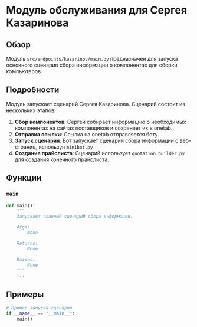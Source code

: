 # Модуль обслуживания для Сергея Казаринова

## Обзор

Модуль `src/endpoints/kazarinov/main.py`  предназначен для запуска основного сценария сбора информации о компонентах для сборки компьютеров. 

## Подробности

Модуль запускает сценарий Сергея Казаринова. Сценарий состоит из нескольких этапов:

1. **Сбор компонентов**: Сергей собирает информацию о необходимых компонентах на сайтах поставщиков и сохраняет их в onetab.
2. **Отправка ссылки**: Ссылка на onetab отправляется боту.
3. **Запуск сценария**: Бот запускает сценарий сбора информации с веб-страниц, используя `minibot.py`
4. **Создание прайслиста**: Сценарий использует `quotation_builder.py` для создания конечного прайслиста.

##  Функции

### `main`

```python
def main():
    """ 
    Запускает главный сценарий сбора информации.

    Args:
        None

    Returns:
        None

    Raises:
        None
    """
    ...
```

## Примеры

```python
# Пример запуска сценария
if __name__ == "__main__":
    main()